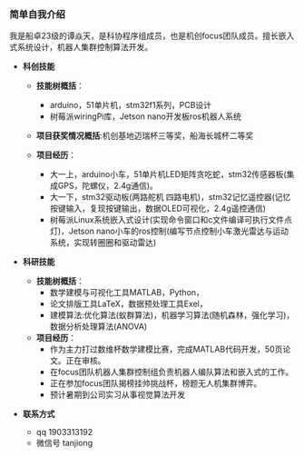 ### 简单自我介绍

我是船卓23级的谭焱天，是科协程序组成员，也是机创focus团队成员。擅长嵌入式系统设计，机器人集群控制算法开发。

- **科创技能**

  - **技能树概括**：
    - arduino，51单片机，stm32f1系列，PCB设计
    - 树莓派wiringPi库，Jetson nano开发板ros机器人系统

  - **项目获奖情况概括**:机创基地迈瑞杯三等奖，船海长城杯二等奖

  - **项目经历**：
    - 大一上，arduino小车，51单片机LED矩阵贪吃蛇，stm32传感器板(集成GPS，陀螺仪，2.4g通信)。
    - 大一下，stm32驱动板(两路舵机 四路电机)，stm32记忆遥控器(记忆按键输入，复现按键输出，数据OLED可视化，2.4g遥控通信)
    - 树莓派Linux系统嵌入式设计(实现命令窗口和c文件编译可执行文件点灯)，Jetson nano小车的ros控制(编写节点控制小车激光雷达与运动系统，实现转圈圈和驱动雷达)

- **科研技能**
  - **技能树概括**：
    - 数学建模与可视化工具MATLAB，Python，
    - 论文排版工具LaTeX，数据预处理工具Exel，
    - 建模算法:优化算法(蚁群算法)，机器学习算法(随机森林，强化学习)，数据分析处理算法(ANOVA)
  - **项目经历**：
    - 作为主力打过数维杯数学建模比赛，完成MATLAB代码开发，50页论文。正在审核。
    - 在focus团队机器人集群控制组负责机器人编队算法和嵌入式的工作。
    - 正在参加focus团队揭榜挂帅挑战杯，榜题无人机集群博弈。
    - 预计暑期到公司实习从事视觉算法开发

- **联系方式**
  - qq 1903313192
  - 微信号 tanjiong
